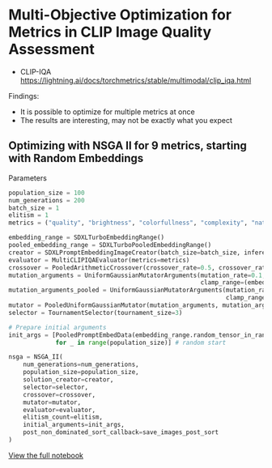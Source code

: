 # Multi-Objective Optimization for Metrics in CLIP Image Quality Assessment
* CLIP-IQA https://lightning.ai/docs/torchmetrics/stable/multimodal/clip_iqa.html

Findings:
* It is possible to optimize for multiple metrics at once
* The results are interesting, may not be exactly what you expect

## Optimizing with NSGA II for 9 metrics, starting with Random Embeddings


Parameters
```python
population_size = 100
num_generations = 200
batch_size = 1
elitism = 1
metrics = ("quality", "brightness", "colorfullness", "complexity", "natural", "happy", "new", "real", "beautiful")

embedding_range = SDXLTurboEmbeddingRange()
pooled_embedding_range = SDXLTurboPooledEmbeddingRange()
creator = SDXLPromptEmbeddingImageCreator(batch_size=batch_size, inference_steps=3)
evaluator = MultiCLIPIQAEvaluator(metrics=metrics)
crossover = PooledArithmeticCrossover(crossover_rate=0.5, crossover_rate_pooled=0.5)
mutation_arguments = UniformGaussianMutatorArguments(mutation_rate=0.1, mutation_strength=2, 
                                                     clamp_range=(embedding_range.minimum, embedding_range.maximum)) 
mutation_arguments_pooled = UniformGaussianMutatorArguments(mutation_rate=0.1, mutation_strength=0.4, 
                                                            clamp_range=(pooled_embedding_range.minimum, pooled_embedding_range.maximum))
mutator = PooledUniformGaussianMutator(mutation_arguments, mutation_arguments_pooled)
selector = TournamentSelector(tournament_size=3)

# Prepare initial arguments
init_args = [PooledPromptEmbedData(embedding_range.random_tensor_in_range(), pooled_embedding_range.random_tensor_in_range()) 
             for _ in range(population_size)] # random start

nsga = NSGA_II(
    num_generations=num_generations,
    population_size=population_size,
    solution_creator=creator,
    selector=selector,
    crossover=crossover,
    mutator=mutator,
    evaluator=evaluator,
    elitism_count=elitism,
    initial_arguments=init_args,
    post_non_dominated_sort_callback=save_images_post_sort
)

```

[View the full notebook](./nsga_100gen_100pop_aes_clips.ipynb)
